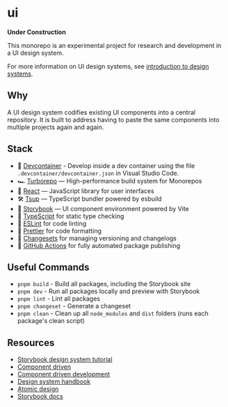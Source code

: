 # ui

**Under Construction**

This monorepo is an experimental project for research and development in a UI design system.

For more information on UI design systems, see [introduction to design systems](https://storybook.js.org/tutorials/design-systems-for-developers/react/en/introduction/).

## Why

A UI design system codifies existing UI components into a central repository.
It is built to address having to paste the same components into multiple projects again and again.

## Stack

- 🫙 [Devcontainer](https://code.visualstudio.com/docs/devcontainers/containers) - Develop inside a dev container using the file `.devcontainer/devcontainer.json` in Visual Studio Code.
- 🏎 [Turborepo](https://turbo.build/repo) — High-performance build system for Monorepos
- 🚀 [React](https://reactjs.org/) — JavaScript library for user interfaces
- 🛠 [Tsup](https://github.com/egoist/tsup) — TypeScript bundler powered by esbuild
- 📖 [Storybook](https://storybook.js.org/) — UI component environment powered by Vite
- 🤘 [TypeScript](https://www.typescriptlang.org/) for static type checking
- 🧻 [ESLint](https://eslint.org/) for code linting
- 💅 [Prettier](https://prettier.io) for code formatting
- 🤬 [Changesets](https://github.com/changesets/changesets) for managing versioning and changelogs
- 🤖 [GitHub Actions](https://github.com/changesets/action) for fully automated package publishing

## Useful Commands

- `pnpm build` - Build all packages, including the Storybook site
- `pnpm dev` - Run all packages locally and preview with Storybook
- `pnpm lint` - Lint all packages
- `pnpm changeset` - Generate a changeset
- `pnpm clean` - Clean up all `node_modules` and `dist` folders (runs each package's clean script)

## Resources

- [Storybook design system tutorial](https://storybook.js.org/tutorials/design-systems-for-developers/react/en/introduction/)
- [Component driven](https://www.componentdriven.org/)
- [Component driven development](https://www.chromatic.com/blog/component-driven-development/)
- [Design system handbook](https://www.designbetter.co/design-systems-handbook)
- [Atomic design](https://bradfrost.com/blog/post/atomic-web-design/)
- [Storybook docs](https://storybook.js.org/addons/@storybook/addon-docs)
